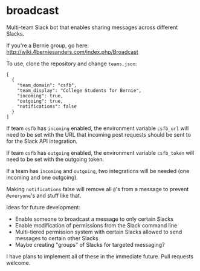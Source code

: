 # broadcast
Multi-team Slack bot that enables sharing messages across different Slacks.

If you're a Bernie group, go here: http://wiki.4berniesanders.com/index.php/Broadcast

To use, clone the repository and change `teams.json`: 
```
[
  {
    "team_domain": "csfb",
    "team_display": "College Students for Bernie",
    "incoming": true,
    "outgoing": true,
    "notifications": false
  }
]
```

If team `csfb` has `incoming` enabled, the environment variable `csfb_url` will need to be set with the URL that incoming post requests should be sent to for the Slack API integration.

If team `csfb` has `outgoing` enabled, the environment variable `csfb_token` will need to be set with the outgoing token. 

If a team has `incoming` and `outgoing`, two integrations will be needed (one incoming and one outgoing). 

Making `notifications` false will remove all `@`'s from a message to prevent `@everyone`'s and stuff like that. 

Ideas for future development:
* Enable someone to broadcast a message to only certain Slacks
* Enable modification of permissions from the Slack command line
* Multi-tiered permission system with certain Slacks allowed to send messages to certain other Slacks
* Maybe creating "groups" of Slacks for targeted messaging?

I have plans to implement all of these in the immediate future. Pull requests welcome.
